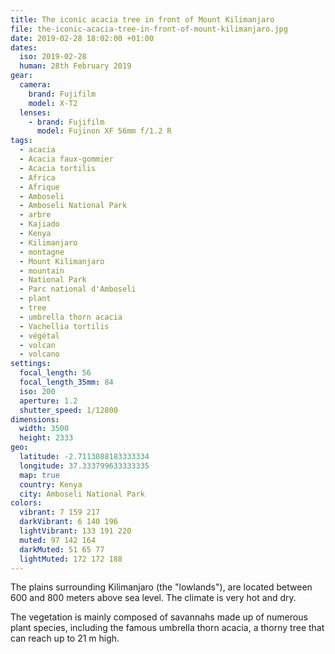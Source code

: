 ```yaml
---
title: The iconic acacia tree in front of Mount Kilimanjaro
file: the-iconic-acacia-tree-in-front-of-mount-kilimanjaro.jpg
date: 2019-02-28 18:02:00 +01:00
dates:
  iso: 2019-02-28
  human: 28th February 2019
gear:
  camera:
    brand: Fujifilm
    model: X-T2
  lenses:
    - brand: Fujifilm
      model: Fujinon XF 56mm f/1.2 R
tags:
  - acacia
  - Acacia faux-gommier
  - Acacia tortilis
  - Africa
  - Afrique
  - Amboseli
  - Amboseli National Park
  - arbre
  - Kajiado
  - Kenya
  - Kilimanjaro
  - montagne
  - Mount Kilimanjaro
  - mountain
  - National Park
  - Parc national d'Amboseli
  - plant
  - tree
  - umbrella thorn acacia
  - Vachellia tortilis
  - végétal
  - volcan
  - volcano
settings:
  focal_length: 56
  focal_length_35mm: 84
  iso: 200
  aperture: 1.2
  shutter_speed: 1/12800
dimensions:
  width: 3500
  height: 2333
geo:
  latitude: -2.7113088183333334
  longitude: 37.333799633333335
  map: true
  country: Kenya
  city: Amboseli National Park
colors:
  vibrant: 7 159 217
  darkVibrant: 6 140 196
  lightVibrant: 133 191 220
  muted: 97 142 164
  darkMuted: 51 65 77
  lightMuted: 172 172 188
---
```


The plains surrounding Kilimanjaro (the "lowlands"), are located between 600 and 800 meters above sea level. The climate is very hot and dry.

The vegetation is mainly composed of savannahs made up of numerous plant species, including the famous umbrella thorn acacia, a thorny tree that can reach up to 21 m high.
